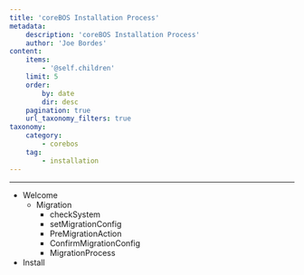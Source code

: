 ```yaml
---
title: 'coreBOS Installation Process'
metadata:
    description: 'coreBOS Installation Process'
    author: 'Joe Bordes'
content:
    items:
        - '@self.children'
    limit: 5
    order:
        by: date
        dir: desc
    pagination: true
    url_taxonomy_filters: true
taxonomy:
    category:
        - corebos
    tag:
        - installation
---
```

---
- Welcome
     - Migration
         - checkSystem
         - setMigrationConfig
         - PreMigrationAction
         - ConfirmMigrationConfig
         - MigrationProcess
- Install